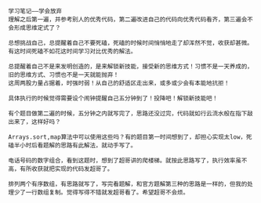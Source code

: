 	学习笔记——学会放弃
    理解之后第一遍，并参考别人的优秀代码，第二遍改进自己的代码向优秀代码看齐，第三遍会不会形成思维定式了？

    总想挑战自己，总提醒着自己不要死磕，死磕的时候时间悄悄地走了却浑然不觉，收获却甚微。有这时间死磕不如花这时间学习对比优秀的解法。

    总提醒着自己不是来发明创造的，是来解锁新技能，接受新的思维方式！习惯不是一天养成的，旧的思维方式、习惯也不是一天就能抛弃！
    这周两股力量占据着，时强时弱！从自己的舒适区走出来，或多或少会有本能地抗拒！

    具体执行的时候觉得需要设个闹钟提醒自己五分钟到了！投降吧！解锁新技能吧！

    有个题目做第二遍的时候，五分钟之内就写完了，思路还没过完，代码就如行云流水般在指下敲出来了，这样好吗？

    Arrays.sort,map算法中可以使用这些吗？有的题目第一时间想到了，却担心实现太low，死磕半小时后看题解的思路有此解法，就动手写了。

    电话号码的数字组合，看到这题时，想到了超哥讲的爬楼梯。就按此思路写了，执行效率虽不高，有所收获就把实现的代码发超哥了。

    排列两个有序数组，有思路就写了，写完看题解，和官方题解第三种的思路是一样的，但我的处理少了一行数组复制。觉得写得不错就发超哥看了。希望超哥不会烦。